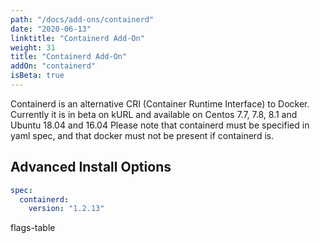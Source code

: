 ```yaml
---
path: "/docs/add-ons/containerd"
date: "2020-06-13"
linktitle: "Containerd Add-On"
weight: 31
title: "Containerd Add-On"
addOn: "containerd"
isBeta: true
---
```

Containerd is an alternative CRI (Container Runtime Interface) to Docker.
Currently it is in beta on kURL and available on Centos 7.7, 7.8, 8.1 and Ubuntu
18.04 and 16.04
Please note that containerd must be specified in yaml spec, and that docker must not be present if containerd is.

## Advanced Install Options

```yaml
spec:
  containerd:
    version: "1.2.13"
```

flags-table
